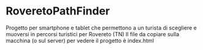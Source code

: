 # RoveretoPathFinder
Progetto per smartphone e tablet che permettono a un turista di scegliere e muoversi in percorsi turistici per Rovereto (TN)
Il file da copiare sulla macchina (o sul server) per vedere il progetto è index.html
